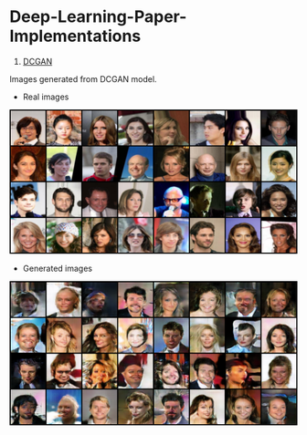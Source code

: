 # Deep-Learning-Paper-Implementations

1. [DCGAN](DCGAN)


Images generated from DCGAN model.

* Real images

![Real images](DCGAN/imgs/real.png)



* Generated images

![Generated images](DCGAN/imgs/fake.png)

